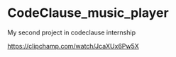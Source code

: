 # CodeClause_music_player
My second project in codeclause internship

https://clipchamp.com/watch/JcaXUx6Pw5X

